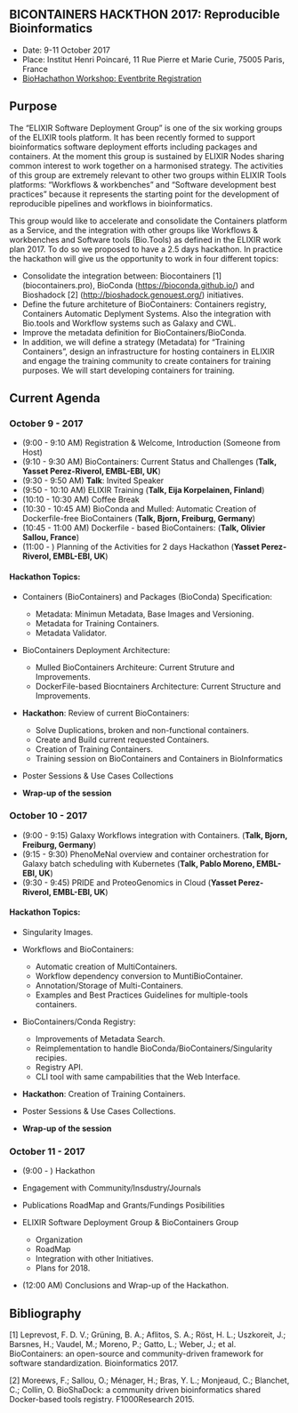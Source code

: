 BICONTAINERS HACKTHON 2017: Reproducible Bioinformatics
---------------------------------------------------------

- Date: 9-11 October 2017
- Place: Institut Henri Poincaré, 11 Rue Pierre et Marie Curie, 75005 Paris, France
- [BioHachathon Workshop: Eventbrite Registration](https://www.eventbrite.co.uk/e/biocontainers-hackathon-reproducible-bioinformatics-tickets-35601135956)

## Purpose

The “ELIXIR Software Deployment Group” is one of the six working groups of the ELIXIR tools platform. It has been recently formed to support bioinformatics software deployment efforts including packages and containers. At the moment this group is sustained by ELIXIR Nodes sharing common interest to work together on a harmonised strategy. The activities of this group are extremely relevant to other two groups within ELIXIR Tools platforms: “Workflows & workbenches” and “Software development best practices” because it represents the starting point for the development of reproducible pipelines and workflows in bioinformatics.

This group would like to accelerate and consolidate the Containers platform as a Service, and the integration with other groups like Workflows & workbenches and Software tools (Bio.Tools) as defined in the ELIXIR work plan 2017. To do so we proposed to have a 2.5 days hackathon. In practice the hackathon will give us the opportunity to work in four different topics:

- Consolidate the integration between: Biocontainers [1] (biocontainers.pro), BioConda (https://bioconda.github.io/) and Bioshadock [2] (http://bioshadock.genouest.org/) initiatives.
- Define the future architeture of BioContainers: Containers registry, Containers Automatic Deplyment Systems. Also the integration with Bio.tools and Workflow systems such as Galaxy and CWL.
- Improve the metadata definition for BioContainers/BioConda.
- In addition, we will define a strategy (Metadata) for “Training Containers”, design an infrastructure for hosting containers in ELIXIR and engage the training community to create containers for training purposes. We will start developing containers for training.

## Current Agenda

### October 9  - 2017

- (9:00  - 9:10  AM) Registration & Welcome, Introduction (Someone from Host)
- (9:10  - 9:30  AM) BioContainers: Current Status and Challenges (**Talk, Yasset Perez-Riverol, EMBL-EBI, UK**)
- (9:30  - 9:50  AM) **Talk**: Invited Speaker
- (9:50  - 10:10 AM) ELIXIR Training (**Talk, Eija Korpelainen, Finland**)
- (10:10 - 10:30 AM) Coffee Break
- (10:30 - 10:45 AM) BioConda and Mulled: Automatic Creation of Dockerfile-free BioContainers (**Talk, Bjorn, Freiburg, Germany**)
- (10:45 - 11:00 AM) Dockerfile - based BioContainers: (**Talk, Olivier Sallou, France**)
- (11:00 - ) Planning of the Activities for 2 days Hackathon (**Yasset Perez-Riverol, EMBL-EBI, UK**)

#### Hackathon Topics:

- Containers (BioContainers) and Packages (BioConda) Specification:
   - Metadata: Minimun Metadata, Base Images and Versioning.
   - Metadata for Training Containers.
   - Metadata Validator.

 - BioContainers Deployment Architecture:
   - Mulled BioContainers Architeure: Current Struture and Improvements.
   - DockerFile-based Biocntainers Architecture: Current Structure and Improvements.

 - **Hackathon**: Review of current BioContainers:
   - Solve Duplications, broken and non-functional containers.
   - Create and Build current requested Containers.
   - Creation of Training Containers.
   - Training session on BioContainers and Containers in BioInformatics

 - Poster Sessions & Use Cases Collections
 - **Wrap-up of the session**

### October 10 - 2017

- (9:00 - 9:15) Galaxy Workflows integration with Containers. (**Talk, Bjorn, Freiburg, Germany**)
- (9:15 - 9:30) PhenoMeNal overview and container orchestration for Galaxy batch scheduling with Kubernetes (**Talk, Pablo Moreno, EMBL-EBI, UK**)
- (9:30 - 9:45) PRIDE and ProteoGenomics in Cloud (**Yasset Perez-Riverol, EMBL-EBI, UK**)

#### Hackathon Topics:

- Singularity Images.

- Workflows and BioContainers:
  - Automatic creation of MultiContainers.
  - Workflow dependency conversion to MuntiBioContainer.
  - Annotation/Storage of Multi-Containers.
  - Examples and Best Practices Guidelines for multiple-tools containers.

- BioContainers/Conda Registry:
  - Improvements of Metadata Search.
  - Reimplementation to handle BioConda/BioContainers/Singularity recipies.
  - Registry API.
  - CLI tool with same campabilities that the Web Interface.

- **Hackathon**: Creation of Training Containers.
- Poster Sessions & Use Cases Collections.
- **Wrap-up of the session**

### October 11 - 2017

- (9:00 - ) Hackathon 

- Engagement with Community/Insdustry/Journals
- Publications RoadMap and Grants/Fundings Posibilities
- ELIXIR Software Deployment Group & BioContainers Group
  - Organization
  - RoadMap
  - Integration with other Initiatives.
  - Plans for 2018.

- (12:00 AM) Conclusions and Wrap-up of the Hackathon.


## Bibliography
[1] Leprevost, F. D. V.; Grüning, B. A.; Aflitos, S. A.; Röst, H. L.; Uszkoreit, J.; Barsnes, H.; Vaudel, M.; Moreno, P.; Gatto, L.; Weber, J.; et al. BioContainers: an open-source and community-driven framework for software standardization. Bioinformatics 2017.

[2] Moreews, F.; Sallou, O.; Ménager, H.; Bras, Y. L.; Monjeaud, C.; Blanchet, C.; Collin, O. BioShaDock: a community driven bioinformatics shared Docker-based tools registry. F1000Research 2015.
